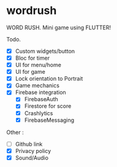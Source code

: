 # wordrush

WORD RUSH. Mini game using FLUTTER!

Todo.
-  [x] Custom widgets/button
-  [x] Bloc for timer
-  [x] UI for menu/home
-  [x] UI for game
-  [x] Lock orientation to Portrait
-  [x] Game mechanics
-  [x] Firebase integration
    -  [x] FirebaseAuth
    -  [x] Firestore for score
    -  [x] Crashlytics
    -  [x] FirebaseMessaging

Other :
-  [ ] Github link
-  [x] Privacy policy
-  [x] Sound/Audio